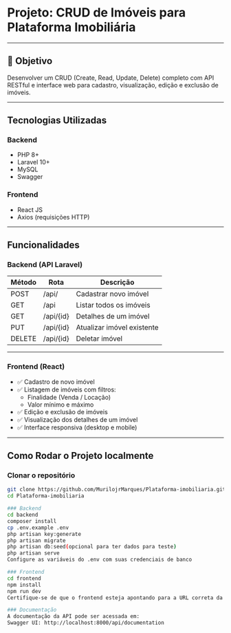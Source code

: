 # Projeto: CRUD de Imóveis para Plataforma Imobiliária
---

## 📌 Objetivo

Desenvolver um CRUD (Create, Read, Update, Delete) completo com API RESTful e interface web para cadastro, visualização, edição e exclusão de imóveis.

---

## Tecnologias Utilizadas

### Backend
- PHP 8+
- Laravel 10+
- MySQL
- Swagger

### Frontend
- React JS
- Axios (requisições HTTP)

---

## Funcionalidades

### Backend (API Laravel)

| Método | Rota               | Descrição                      |
|--------|--------------------|-------------------------------|
| POST   | /api/      | Cadastrar novo imóvel         |
| GET    | /api      | Listar todos os imóveis       |
| GET    | /api/{id}  | Detalhes de um imóvel         |
| PUT    | /api/{id}  | Atualizar imóvel existente    |
| DELETE | /api/{id}  | Deletar imóvel                |

---

### Frontend (React)

- ✅ Cadastro de novo imóvel
- ✅ Listagem de imóveis com filtros:
  - Finalidade (Venda / Locação)
  - Valor mínimo e máximo
- ✅ Edição e exclusão de imóveis
- ✅ Visualização dos detalhes de um imóvel
- ✅ Interface responsiva (desktop e mobile)

---

## Como Rodar o Projeto localmente

### Clonar o repositório

```bash
git clone https://github.com/MurilojrMarques/Plataforma-imobiliaria.git
cd Plataforma-imobiliaria

### Backend
cd backend
composer install
cp .env.example .env
php artisan key:generate
php artisan migrate
php artisan db:seed(opcional para ter dados para teste)
php artisan serve
Configure as variáveis do .env com suas credenciais de banco 

### Frontend
cd frontend
npm install
npm run dev
Certifique-se de que o frontend esteja apontando para a URL correta da API no arquivo .env ou serviço de configuração (http://localhost:8000/api por padrão)

### Documentação
A documentação da API pode ser acessada em:
Swagger UI: http://localhost:8000/api/documentation
